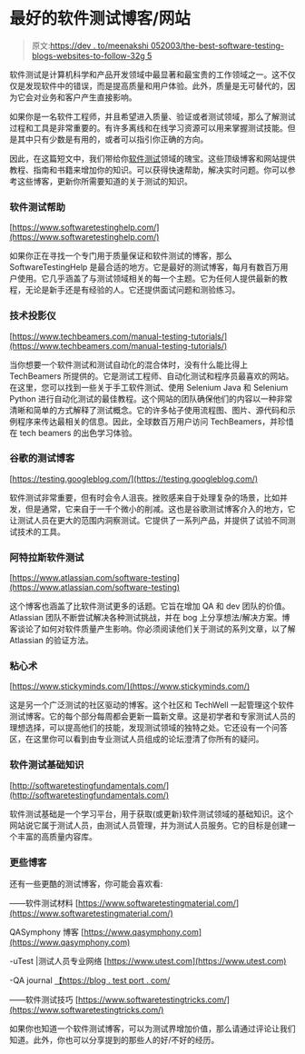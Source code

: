 # 最好的软件测试博客/网站

> 原文:[https://dev . to/meenakshi 052003/the-best-software-testing-blogs-websites-to-follow-32g 5](https://dev.to/meenakshi052003/the-best-software-testing-blogs-websites-to-follow-32g5)

软件测试是计算机科学和产品开发领域中最显著和最宝贵的工作领域之一。这不仅仅是发现软件中的错误，而是提高质量和用户体验。此外，质量是无可替代的，因为它会对业务和客户产生直接影响。

如果你是一名软件工程师，并且希望进入质量、验证或者测试领域，那么了解测试过程和工具是非常重要的。有许多离线和在线学习资源可以用来掌握测试技能。但是其中只有少数是有用的，或者可以指引你正确的方向。

因此，在这篇短文中，我们带给你[软件测试](https://www.techbeamers.com/software-testing/)领域的瑰宝。这些顶级博客和网站提供教程、指南和书籍来增加你的知识。可以获得快速帮助，解决实时问题。你可以参考这些博客，更新你所需要知道的关于测试的知识。

### [](#softwaretestinghelp)软件测试帮助

[https://www.softwaretestinghelp.com/](https://www.softwaretestinghelp.com/)

如果你正在寻找一个专门用于质量保证和软件测试的博客，那么 SoftwareTestingHelp 是最合适的地方。它是最好的测试博客，每月有数百万用户使用。它几乎涵盖了与测试领域相关的每一个主题。它为任何人提供最新的教程，无论是新手还是有经验的人。它还提供面试问题和测验练习。

### [](#techbeamers)技术投影仪

[https://www.techbeamers.com/manual-testing-tutorials/](https://www.techbeamers.com/manual-testing-tutorials/)

当你想要一个软件测试和测试自动化的混合体时，没有什么能比得上 TechBeamers 所提供的。它是测试工程师、自动化测试和程序员最喜欢的网站。在这里，您可以找到一些关于手工软件测试、使用 Selenium Java 和 Selenium Python 进行自动化测试的最佳教程。这个网站的团队确保他们的内容以一种非常清晰和简单的方式解释了测试概念。它的许多帖子使用流程图、图片、源代码和示例程序来传达最相关的信息。因此，全球数百万用户访问 TechBeamers，并珍惜在 tech beamers 的出色学习体验。

### [](#googles-testing-blog)谷歌的测试博客

[https://testing.googleblog.com/](https://testing.googleblog.com/)

软件测试非常重要，但有时会令人沮丧。挫败感来自于处理复杂的场景，比如并发，但是通常，它来自于一千个微小的削减。这也是谷歌测试博客介入的地方，它让测试人员在更大的范围内洞察测试。它提供了一系列产品，并提供了试验不同测试技术的工具。

### [](#atlassian-software-testing)阿特拉斯软件测试

[https://www.atlassian.com/software-testing](https://www.atlassian.com/software-testing)

这个博客也涵盖了比软件测试更多的话题。它旨在增加 QA 和 dev 团队的价值。Atlassian 团队不断尝试解决各种测试挑战，并在 bog 上分享想法/解决方案。博客谈论了如何对软件质量产生影响。你必须阅读他们关于测试的系列文章，以了解 Atlassian 的验证方法。

### [](#sticky-minds)粘心术

[https://www.stickyminds.com/](https://www.stickyminds.com/)

这是另一个广泛测试的社区驱动的博客。这个社区和 TechWell 一起管理这个软件测试博客。它的每个部分每周都会更新一篇新文章。这是初学者和专家测试人员的理想选择，可以提高他们的技能，发现测试领域的独特之处。它还设有一个问答区，在这里你可以看到由专业测试人员组成的论坛澄清了你所有的疑问。

### [](#software-testing-fundamentals)软件测试基础知识

[http://softwaretestingfundamentals.com/](http://softwaretestingfundamentals.com/)

软件测试基础是一个学习平台，用于获取(或更新)软件测试领域的基础知识。这个网站说它属于测试人员，由测试人员管理，并为测试人员服务。它的目标是创建一个丰富的高质量内容库。

### [](#some-more-blogs)更些博客

还有一些更酷的测试博客，你可能会喜欢看:

——软件测试材料
[https://www.softwaretestingmaterial.com/](https://www.softwaretestingmaterial.com/)

QASymphony 博客
[https://www.qasymphony.com](https://www.qasymphony.com)

-uTest |测试人员专业网络
[https://www.utest.com](https://www.utest.com)

-QA journal
[【https://blog . test port . com/](https://blog.testfort.com/)

——软件测试技巧
[https://www.softwaretestingtricks.com/](https://www.softwaretestingtricks.com/)

如果你也知道一个软件测试博客，可以为测试界增加价值，那么请通过评论让我们知道。此外，你也可以分享提到的那些人的好/不好的经历。